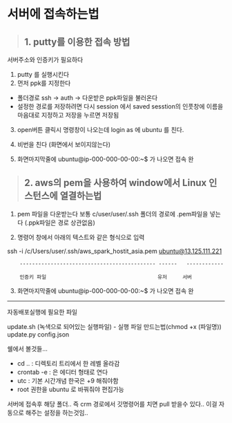 
# 서버에 접속하는법 

> ## 1. putty를 이용한 접속 방법 

서버주소와 인증키가 필요하다 
1. putty 를 실행시킨다 
2. 먼저 ppk를 지정한다 
  - 폴더경로 ssh -> auth -> 다운받은 ppk파일을 불러온다 
  - 설정한 경로를 저장하려면 다시 session  에서 saved sesstion의 인풋창에 이름을 마음대로 지정하고 저장을 누르면 저장됨 
3. open버튼 클릭시 명령창이 나오는데 login as 에 ubuntu 를 친다. 
4. 비번을 친다 (화면에서 보이지않는다)
 
5. 화면마지막줄에 ubuntu@ip-000-000-00-00:~$ 가 나오면 접속 완


> ## 2. aws의 pem을 사용하여 window에서 Linux 인스턴스에 열결하는법

 1. pem 파일을 다운받는다 
 보통 c/user/user/.ssh 폴더의 경로에 .pem파일을 넣는다 (.ppk파일은 경로 상관없음)
 
 2. 명령어 창에서 아래의 텍스트와 같은 형식으로 입력
 
 ssh -i /c/Users/user/.ssh/aws_spark_hostit_asia.pem ubuntu@13.125.111.221
 
        -------------------------------------------- ------   ------------
        
        인증키 파일                                    유저     서버
        
 3. 화면마지막줄에 ubuntu@ip-000-000-00-00:~$ 가 나오면 접속 완                                                

-----------------------------------
자동배포실행에 필요한 파일

update.sh (녹색으로 되어있는 실행파일) - 실행 파일 만드는법(chmod +x (파일명))
update.py
config.json 



쉘에서 볼것들... 
+ cd .. : 디렉토리 트리에서 한 레벨 올라감
+ crontab -e : 은 에디터 형태로 연다
+ utc : 기본 시간개념 한국은 +9 해줘야함 
+ root 권한을 ubuntu 로 바꿔줘야 편집가능 
 
 
 
서버에 접속후 
해당 폴더.. 
즉 crm 경로에서 깃명령어를 치면 pull 받을수 있다.. 이걸 자동으로 해주는 설정을 하는것임.. 






